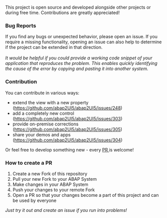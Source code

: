 This project is open source and developed alongside other projects or during free time. Contributions are greatly appreciated!

### Bug Reports
If you find any bugs or unexpected behavior, please open an issue. If you require a missing functionality, opening an issue can also help to determine if the project can be extended in that direction.
<br><br>
_It would be helpful if you could provide a working code snippet of your application that reproduces the problem. This enables quickly identifying the cause of the error by copying and pasting it into another system._

### Contribution
You can contribute in various ways: <br>
* extend the view with a new property (https://github.com/abap2UI5/abap2UI5/issues/248)
*  add a completely new control (https://github.com/abap2UI5/abap2UI5/issues/303)
*  provide on-premise corrections (https://github.com/abap2UI5/abap2UI5/issues/305)
*  share your demos and apps (https://github.com/abap2UI5/abap2UI5/issues/304)

Or feel free to develop something new - every [PR ](https://github.com/abap2UI5/abap2UI5/pulls) is welcome!

### How to create a PR
1. Create a new Fork of this repository <br>
2. Pull your new Fork to your ABAP System <br>
3. Make changes in your ABAP System <br>
4. Push your changes to your remote Fork <br>
5. Open a PR so that your changes become a part of this project and can be used by everyone <br>

_Just try it out and create an issue if you run into problems!_
